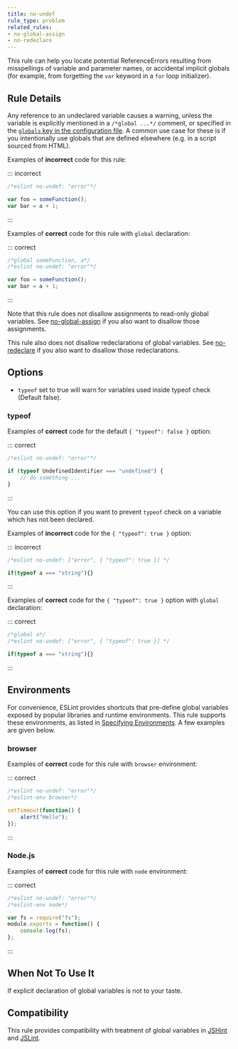 ```yaml
---
title: no-undef
rule_type: problem
related_rules:
- no-global-assign
- no-redeclare
---
```




This rule can help you locate potential ReferenceErrors resulting from misspellings of variable and parameter names, or accidental implicit globals (for example, from forgetting the `var` keyword in a `for` loop initializer).

## Rule Details

Any reference to an undeclared variable causes a warning, unless the variable is explicitly mentioned in a `/*global ...*/` comment, or specified in the [`globals` key in the configuration file](../user-guide/configuring/language-options#using-configuration-files-1). A common use case for these is if you intentionally use globals that are defined elsewhere (e.g. in a script sourced from HTML).

Examples of **incorrect** code for this rule:

::: incorrect

```js
/*eslint no-undef: "error"*/

var foo = someFunction();
var bar = a + 1;
```

:::

Examples of **correct** code for this rule with `global` declaration:

::: correct

```js
/*global someFunction, a*/
/*eslint no-undef: "error"*/

var foo = someFunction();
var bar = a + 1;
```

:::

Note that this rule does not disallow assignments to read-only global variables.
See [no-global-assign](no-global-assign) if you also want to disallow those assignments.

This rule also does not disallow redeclarations of global variables.
See [no-redeclare](no-redeclare) if you also want to disallow those redeclarations.

## Options

* `typeof` set to true will warn for variables used inside typeof check (Default false).

### typeof

Examples of **correct** code for the default `{ "typeof": false }` option:

::: correct

```js
/*eslint no-undef: "error"*/

if (typeof UndefinedIdentifier === "undefined") {
    // do something ...
}
```

:::

You can use this option if you want to prevent `typeof` check on a variable which has not been declared.

Examples of **incorrect** code for the `{ "typeof": true }` option:

::: incorrect

```js
/*eslint no-undef: ["error", { "typeof": true }] */

if(typeof a === "string"){}
```

:::

Examples of **correct** code for the `{ "typeof": true }` option with `global` declaration:

::: correct

```js
/*global a*/
/*eslint no-undef: ["error", { "typeof": true }] */

if(typeof a === "string"){}
```

:::

## Environments

For convenience, ESLint provides shortcuts that pre-define global variables exposed by popular libraries and runtime environments. This rule supports these environments, as listed in [Specifying Environments](../user-guide/configuring/language-options#specifying-environments).  A few examples are given below.

### browser

Examples of **correct** code for this rule with `browser` environment:

::: correct

```js
/*eslint no-undef: "error"*/
/*eslint-env browser*/

setTimeout(function() {
    alert("Hello");
});
```

:::

### Node.js

Examples of **correct** code for this rule with `node` environment:

::: correct

```js
/*eslint no-undef: "error"*/
/*eslint-env node*/

var fs = require("fs");
module.exports = function() {
    console.log(fs);
};
```

:::

## When Not To Use It

If explicit declaration of global variables is not to your taste.

## Compatibility

This rule provides compatibility with treatment of global variables in [JSHint](http://jshint.com/) and [JSLint](http://www.jslint.com).
